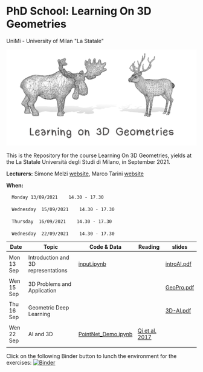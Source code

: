 # PhD School: Learning On 3D Geometries
UniMi - University of Milan "La Statale" 

![alt text](teaser_MI.png)


This is the Repository for the course Learning On 3D Geometries, yields at the La Statale Università degli Studi di Milano, in September 2021.

**Lecturers:** Simone Melzi [website](https://sites.google.com/site/melzismn/), Marco Tarini [website](http://tarini.di.unimi.it/)

**When:** 

      Monday 13/09/2021    14.30 - 17.30

      Wednesday  15/09/2021    14.30 - 17.30
      
      Thursday  16/09/2021    14.30 - 17.30
      
      Wednesday  22/09/2021    14.30 - 17.30
       


**Date** | **Topic** | **Code & Data** | **Reading** | **slides**
------------ | ------------- | ------------ | ------------ | ------------
| | |
Mon 13 Sep | Introduction and 3D representations | [input.ipynb](https://github.com/melzismn/Digital-Design-2020-2021/blob/master/input.ipynb) | | [introAI.pdf](https://github.com/melzismn/LearningOn3Dgeometries/blob/b7f67a74aa4f50758082a1f6653bb285d501b712/slides/L1%20-%20Intro%20AI%20and%20Deep%20Learning.pdf)|
| | |
Wen 15 Sep | 3D Problems and Application | | | [GeoPro.pdf](https://github.com/melzismn/LearningOn3Dgeometries/blob/c284267f5441b1067f4a86261a9ee9719db5b197/slides/Geometry%20Processing.pdf)|
| | |
Thu 16 Sep | Geometric Deep Learning  | | | [3D-AI.pdf](https://github.com/melzismn/LearningOn3Dgeometries/blob/c284267f5441b1067f4a86261a9ee9719db5b197/slides/3D%20AI%20and%20Deep%20Leraning.pdf)|
| | |
Wen 22 Sep | AI and 3D |[PointNet_Demo.ipynb](https://github.com/melzismn/Digital-Design-2020-2021/blob/master/PointNet_Demo.ipynb) | [Qi et al. 2017](https://arxiv.org/pdf/1612.00593.pdf)| |
| | |

Click on the following Binder button to lunch the environment for the exercises: [![Binder](https://mybinder.org/badge_logo.svg)](https://mybinder.org/v2/gh/melzismn/LearningOn3Dgeometries/master)
